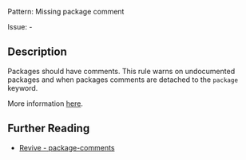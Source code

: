 Pattern: Missing package comment

Issue: -

## Description

Packages should have comments. This rule warns on undocumented packages and when packages comments are detached to the `package` keyword.

More information [here](https://github.com/golang/go/wiki/CodeReviewComments#package-comments).

## Further Reading

* [Revive - package-comments](https://revive.run/r#package-comments)